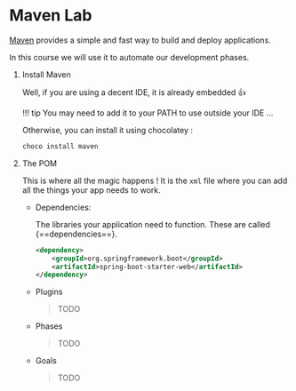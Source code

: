 # Maven Lab

[Maven](https://maven.apache.org/what-is-maven.html) provides a simple and fast way to build and deploy applications.

In this course we will use it to automate our development phases.

1. Install Maven
    
    Well, if you are using a decent IDE, it is already embedded  :thumbsup:
    
    !!! tip
        You may need to add it to your PATH to use outside your IDE ...
    
    Otherwise, you can install it using chocolatey :
    
    ```bash linenums="1"
    choco install maven
    ```

1. The POM
    
    This is where all the magic happens ! It is the `xml` file where you can add all the things your app needs to work.
    
    * Dependencies:
        
        The libraries your application need to function. These are called {==dependencies==}.
        
        ````xml linenums="1"
        <dependency>
            <groupId>org.springframework.boot</groupId>
            <artifactId>spring-boot-starter-web</artifactId>
        </dependency>
        ````
      
    * Plugins
    
        > TODO
    
    * Phases
        
        > TODO
    
    * Goals
    
        > TODO
    
    